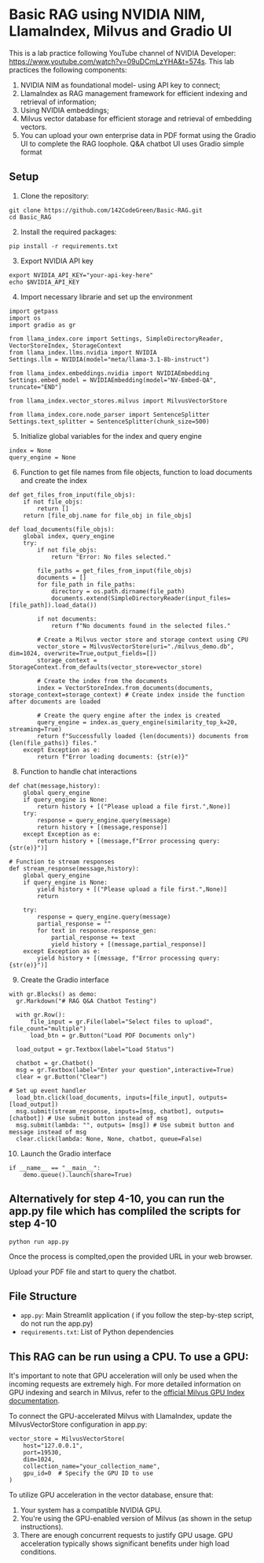 # Basic RAG using NVIDIA NIM, LlamaIndex, Milvus and Gradio UI
This is a lab practice following YouTube channel of NVIDIA Developer: https://www.youtube.com/watch?v=09uDCmLzYHA&t=574s. This lab practices the following components:
1. NVIDIA NIM as foundational model- using API key to connect;
2. LlamaIndex as RAG management framework for efficient indexing and retrieval of information;
3. Using NVIDIA embeddings;
4. Milvus vector database for efficient storage and retrieval of embedding vectors.
5. You can upload your own enterprise data in PDF format using the Gradio UI to complete the RAG loophole.  Q&A chatbot UI uses Gradio simple format

## Setup

1. Clone the repository:
```
git clone https://github.com/142CodeGreen/Basic-RAG.git
cd Basic_RAG
```

2. Install the required packages:
```
pip install -r requirements.txt
```

3. Export NVIDIA API key
```
export NVIDIA_API_KEY="your-api-key-here"
echo $NVIDIA_API_KEY
```

4. Import necessary librarie and set up the environment
```
import getpass
import os
import gradio as gr

from llama_index.core import Settings, SimpleDirectoryReader, VectorStoreIndex, StorageContext
from llama_index.llms.nvidia import NVIDIA
Settings.llm = NVIDIA(model="meta/llama-3.1-8b-instruct")

from llama_index.embeddings.nvidia import NVIDIAEmbedding
Settings.embed_model = NVIDIAEmbedding(model="NV-Embed-QA", truncate="END")

from llama_index.vector_stores.milvus import MilvusVectorStore

from llama_index.core.node_parser import SentenceSplitter
Settings.text_splitter = SentenceSplitter(chunk_size=500)
```

5. Initialize global variables for the index and query engine
```
index = None
query_engine = None
```

6. Function to get file names from file objects, function to load documents and create the index
```
def get_files_from_input(file_objs):
    if not file_objs:
        return []
    return [file_obj.name for file_obj in file_objs]

def load_documents(file_objs):
    global index, query_engine
    try:
        if not file_objs:
            return "Error: No files selected."

        file_paths = get_files_from_input(file_objs)
        documents = []
        for file_path in file_paths:
            directory = os.path.dirname(file_path)
            documents.extend(SimpleDirectoryReader(input_files=[file_path]).load_data())

        if not documents:
            return f"No documents found in the selected files."

        # Create a Milvus vector store and storage context using CPU
        vector_store = MilvusVectorStore(uri="./milvus_demo.db", dim=1024, overwrite=True,output_fields=[])
        storage_context = StorageContext.from_defaults(vector_store=vector_store)

        # Create the index from the documents
        index = VectorStoreIndex.from_documents(documents, storage_context=storage_context) # Create index inside the function after documents are loaded

        # Create the query engine after the index is created
        query_engine = index.as_query_engine(similarity_top_k=20, streaming=True)
        return f"Successfully loaded {len(documents)} documents from {len(file_paths)} files."
    except Exception as e:
        return f"Error loading documents: {str(e)}"
```

8. Function to handle chat interactions
```
def chat(message,history):
    global query_engine
    if query_engine is None:
        return history + [("Please upload a file first.",None)]
    try:
        response = query_engine.query(message)
        return history + [(message,response)]
    except Exception as e:
        return history + [(message,f"Error processing query: {str(e)}")]

# Function to stream responses
def stream_response(message,history):
    global query_engine
    if query_engine is None:
        yield history + [("Please upload a file first.",None)]
        return

    try:
        response = query_engine.query(message)
        partial_response = ""
        for text in response.response_gen:
            partial_response += text
            yield history + [(message,partial_response)]
    except Exception as e:
        yield history + [(message, f"Error processing query: {str(e)}")]
```

9. Create the Gradio interface
```
with gr.Blocks() as demo:
  gr.Markdown("# RAG Q&A Chatbot Testing")

  with gr.Row():
      file_input = gr.File(label="Select files to upload", file_count="multiple")
      load_btn = gr.Button("Load PDF Documents only")

  load_output = gr.Textbox(label="Load Status")

  chatbot = gr.Chatbot()
  msg = gr.Textbox(label="Enter your question",interactive=True)
  clear = gr.Button("Clear")

# Set up event handler
  load_btn.click(load_documents, inputs=[file_input], outputs=[load_output])
  msg.submit(stream_response, inputs=[msg, chatbot], outputs=[chatbot]) # Use submit button instead of msg
  msg.submit(lambda: "", outputs= [msg]) # Use submit button and message instead of msg
  clear.click(lambda: None, None, chatbot, queue=False)
```
10. Launch the Gradio interface
```
if __name__ == "__main__":
    demo.queue().launch(share=True)
```

## Alternatively for step 4-10, you can run the app.py file which has compliled the scripts for step 4-10 

```
python run app.py
```

Once the process is complted,open the provided URL in your web browser.

Upload your PDF file and start to query the chatbot. 

## File Structure

- `app.py`: Main Streamlit application ( if you follow the step-by-step script, do not run the app.py)
- `requirements.txt`: List of Python dependencies


## This RAG can be run using a CPU. To use a GPU:
It's important to note that GPU acceleration will only be used when the incoming requests are extremely high. For more detailed information on GPU indexing and search in Milvus, refer to the [official Milvus GPU Index documentation](https://milvus.io/docs/gpu_index.md).

To connect the GPU-accelerated Milvus with LlamaIndex, update the MilvusVectorStore configuration in app.py:
```
vector_store = MilvusVectorStore(
    host="127.0.0.1",
    port=19530,
    dim=1024,
    collection_name="your_collection_name",
    gpu_id=0  # Specify the GPU ID to use
)
```

To utilize GPU acceleration in the vector database, ensure that:
1. Your system has a compatible NVIDIA GPU.
2. You're using the GPU-enabled version of Milvus (as shown in the setup instructions).
3. There are enough concurrent requests to justify GPU usage. GPU acceleration typically shows significant benefits under high load conditions.

